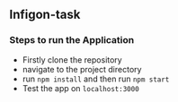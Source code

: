 ## Infigon-task

### Steps to run the Application
* Firstly clone the repository 
* navigate to the project directory
* run `npm install` and then run `npm start`
* Test the app on `localhost:3000`
